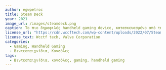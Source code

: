 ```yaml
---
author: egwpetroc
title: Steam Deck 
year: 2021
image_url: /images/steamdeck.png
caption: Το πιο δημοφιλές handheld gaming device, κατασκευασμένο από την Valve. Το Steam Deck χάρη στον RDNA2 APU του κατασκευασμένο από την AMD έχει την ικανότητα να παίζει μοντέρνα παιχνίδια με ευκολία. Το steam deck χρησιμοποιεί ένα custom distribution του Arch Linux
license_url: "https://cdn.wccftech.com/wp-content/uploads/2022/07/Steam-Deck.jpg" 
license_text: Wcctf tech, Valve Corporation
categories:
  - Gaming, Handheld Gaming 
  - Βιντεοπαιχνίδια, Κονσόλες 
tags:
  - Βιντεοπαιχνίδια, κονσόλες, gaming, handheld gaming
---
```

